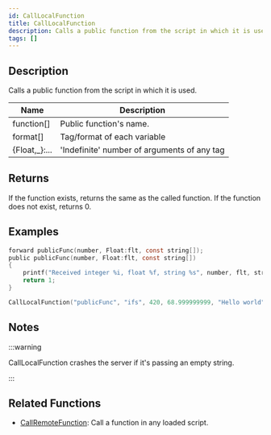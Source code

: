 ```yaml
---
id: CallLocalFunction
title: CallLocalFunction
description: Calls a public function from the script in which it is used.
tags: []
---
```


## Description

Calls a public function from the script in which it is used.

| Name           | Description                                 |
| -------------- | ------------------------------------------- |
| function[]     | Public function's name.                     |
| format[]       | Tag/format of each variable                 |
| {Float,\_}:... | 'Indefinite' number of arguments of any tag |

## Returns

If the function exists, returns the same as the called function. If the function does not exist, returns 0.

## Examples

```c
forward publicFunc(number, Float:flt, const string[]);
public publicFunc(number, Float:flt, const string[])
{
    printf("Received integer %i, float %f, string %s", number, flt, string);
    return 1;
}

CallLocalFunction("publicFunc", "ifs", 420, 68.999999999, "Hello world");
```

## Notes

:::warning

CallLocalFunction crashes the server if it's passing an empty string.

:::

## Related Functions

- [CallRemoteFunction](CallRemoteFunction.md): Call a function in any loaded script.
